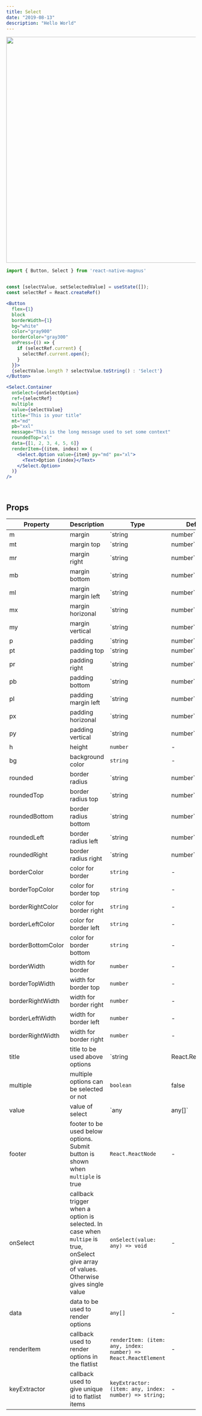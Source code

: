 ```yaml
---
title: Select
date: "2019-08-13"
description: "Hello World"
---
```


<img src="/images/docs/select/1.gif" class="mobile"  style="height: 600px; width: auto;" />

```jsx
import { Button, Select } from 'react-native-magnus'


const [selectValue, setSelectedValue] = useState([]);
const selectRef = React.createRef()

<Button
  flex={1}
  block
  borderWidth={1}
  bg="white"
  color="gray900"
  borderColor="gray300"
  onPress={() => {
    if (selectRef.current) {
      selectRef.current.open();
    }
  }}>
  {selectValue.length ? selectValue.toString() : 'Select'}
</Button>

<Select.Container
  onSelect={onSelectOption}
  ref={selectRef}
  multiple
  value={selectValue}
  title="This is your title"
  mt="md"
  pb="xxl"
  message="This is the long message used to set some context"
  roundedTop="xl"
  data={[1, 2, 3, 4, 5, 6]}
  renderItem={(item, index) => (
    <Select.Option value={item} py="md" px="xl">
      <Text>Option {index}</Text>
    </Select.Option>
  )}
/>
```

<br />

## Props

| Property          | Description                                                                                                                             | Type                                                           | Default |
| ----------------- | --------------------------------------------------------------------------------------------------------------------------------------- | -------------------------------------------------------------- | ------- |
| m                 | margin                                                                                                                                  | `string | number`                                              | -       |
| mt                | margin top                                                                                                                              | `string | number`                                              | -       |
| mr                | margin right                                                                                                                            | `string | number`                                              | -       |
| mb                | margin bottom                                                                                                                           | `string | number`                                              | -       |
| ml                | margin margin left                                                                                                                      | `string | number`                                              | -       |
| mx                | margin horizonal                                                                                                                        | `string | number`                                              | -       |
| my                | margin vertical                                                                                                                         | `string | number`                                              | -       |
| p                 | padding                                                                                                                                 | `string | number`                                              | -       |
| pt                | padding top                                                                                                                             | `string | number`                                              | -       |
| pr                | padding right                                                                                                                           | `string | number`                                              | -       |
| pb                | padding bottom                                                                                                                          | `string | number`                                              | -       |
| pl                | padding margin left                                                                                                                     | `string | number`                                              | -       |
| px                | padding horizonal                                                                                                                       | `string | number`                                              | -       |
| py                | padding vertical                                                                                                                        | `string | number`                                              | -       |
| h                 | height                                                                                                                                  | `number`                                                       | -       |
| bg                | background color                                                                                                                        | `string`                                                       | -       |
| rounded           | border radius                                                                                                                           | `string | number`                                              | `none`  |
| roundedTop        | border radius top                                                                                                                       | `string | number`                                              | `none`  |
| roundedBottom     | border radius bottom                                                                                                                    | `string | number`                                              | `none`  |
| roundedLeft       | border radius left                                                                                                                      | `string | number`                                              | `none`  |
| roundedRight      | border radius right                                                                                                                     | `string | number`                                              | `none`  |
| borderColor       | color for border                                                                                                                        | `string`                                                       | -       |
| borderTopColor    | color for border top                                                                                                                    | `string`                                                       | -       |
| borderRightColor  | color for border right                                                                                                                  | `string`                                                       | -       |
| borderLeftColor   | color for border left                                                                                                                   | `string`                                                       | -       |
| borderBottomColor | color for border bottom                                                                                                                 | `string`                                                       | -       |
| borderWidth       | width for border                                                                                                                        | `number`                                                       | -       |
| borderTopWidth    | width for border top                                                                                                                    | `number`                                                       | -       |
| borderRightWidth  | width for border right                                                                                                                  | `number`                                                       | -       |
| borderLeftWidth   | width for border left                                                                                                                   | `number`                                                       | -       |
| borderRightWidth  | width for border right                                                                                                                  | `number`                                                       | -       |
| title             | title to be used above options                                                                                                          | `string | React.ReactNode`                                     | -       |
| multiple          | multiple options can be selected or not                                                                                                 | `boolean`                                                      | false   |
| value             | value of select                                                                                                                         | `any | any[]`                                                  | -       |
| footer            | footer to be used below options. Submit button is shown when `multiple` is true                                                         | `React.ReactNode`                                              | -       |
| onSelect          | callback trigger when a option is selected. In case when `multipe` is true, onSelect give array of values. Otherwise gives single value | `onSelect(value: any) => void`                                 | -       |
| data              | data to be used to render options                                                                                                       | `any[]`                                                        | -       |
| renderItem        | callback used to render options in the flatlist                                                                                         | `renderItem: (item: any, index: number) => React.ReactElement` | -       |
| keyExtractor      | callback used to give unique id to flatlist items                                                                                       | `keyExtractor: (item: any, index: number) => string;`          | -       |

